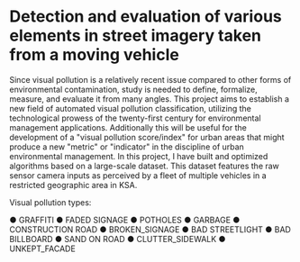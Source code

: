 # Detection and evaluation of various elements in street imagery taken from a moving vehicle

Since visual pollution is a relatively recent issue compared to other forms of environmental contamination, study is needed to define, formalize, measure, and evaluate it from many angles. This project aims to establish a new field of automated visual pollution classification, utilizing the technological prowess of the twenty-first century for environmental management applications. Additionally this will be useful for the development of a "visual pollution score/index" for urban areas that might produce a new "metric" or "indicator" in the discipline of urban environmental management. In this project, I have built and optimized algorithms based on a large-scale dataset. This dataset features the raw sensor camera inputs as perceived by a fleet of multiple vehicles in a restricted geographic area in KSA.

Visual pollution types:

● GRAFFITI
● FADED SIGNAGE
● POTHOLES
● GARBAGE
● CONSTRUCTION ROAD
● BROKEN_SIGNAGE
● BAD STREETLIGHT
● BAD BILLBOARD
● SAND ON ROAD
● CLUTTER_SIDEWALK
● UNKEPT_FACADE

